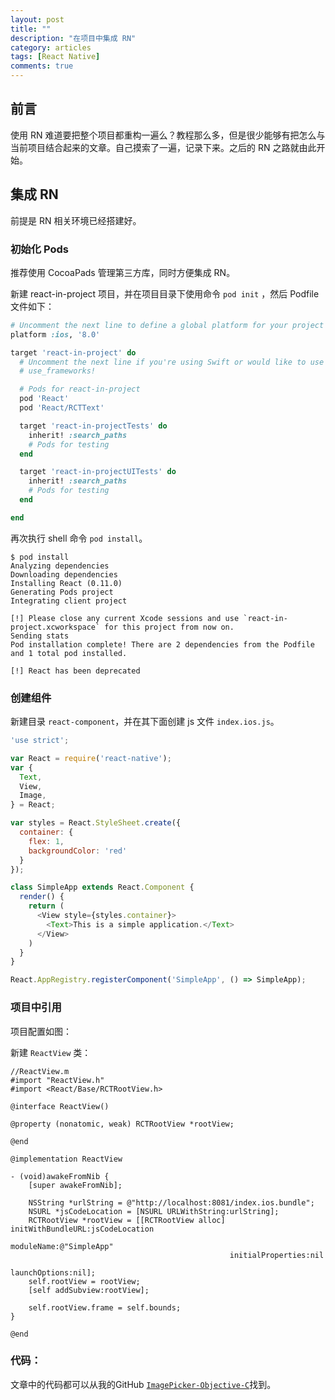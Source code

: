 ```yaml
---
layout: post
title: ""
description: "在项目中集成 RN"
category: articles
tags: [React Native]
comments: true
---
```



## 前言

使用 RN 难道要把整个项目都重构一遍么？教程那么多，但是很少能够有把怎么与当前项目结合起来的文章。自己摸索了一遍，记录下来。之后的 RN 之路就由此开始。

## 集成 RN

前提是 RN 相关环境已经搭建好。

### 初始化 Pods

推荐使用 CocoaPads 管理第三方库，同时方便集成 RN。

新建 react-in-project 项目，并在项目目录下使用命令 `pod init` ，然后 Podfile 文件如下：

```ruby
# Uncomment the next line to define a global platform for your project
platform :ios, '8.0'

target 'react-in-project' do
  # Uncomment the next line if you're using Swift or would like to use dynamic frameworks
  # use_frameworks!

  # Pods for react-in-project
  pod 'React'
  pod 'React/RCTText'

  target 'react-in-projectTests' do
    inherit! :search_paths
    # Pods for testing
  end

  target 'react-in-projectUITests' do
    inherit! :search_paths
    # Pods for testing
  end

end
```

再次执行 shell 命令 `pod install`。

```shell
$ pod install
Analyzing dependencies
Downloading dependencies
Installing React (0.11.0)
Generating Pods project
Integrating client project

[!] Please close any current Xcode sessions and use `react-in-project.xcworkspace` for this project from now on.
Sending stats
Pod installation complete! There are 2 dependencies from the Podfile and 1 total pod installed.

[!] React has been deprecated
```

### 创建组件

新建目录 `react-component`，并在其下面创建 js 文件 `index.ios.js`。

```javascript
'use strict';

var React = require('react-native');
var {
  Text,
  View,
  Image,
} = React;

var styles = React.StyleSheet.create({
  container: {
    flex: 1,
    backgroundColor: 'red'
  }
});

class SimpleApp extends React.Component {
  render() {
    return (
      <View style={styles.container}>
        <Text>This is a simple application.</Text>
      </View>
    )
  }
}

React.AppRegistry.registerComponent('SimpleApp', () => SimpleApp);
```

### 项目中引用

项目配置如图：


新建 `ReactView` 类：

```OC
//ReactView.m
#import "ReactView.h"
#import <React/Base/RCTRootView.h>

@interface ReactView()

@property (nonatomic, weak) RCTRootView *rootView;

@end

@implementation ReactView

- (void)awakeFromNib {
    [super awakeFromNib];
    
    NSString *urlString = @"http://localhost:8081/index.ios.bundle";
    NSURL *jsCodeLocation = [NSURL URLWithString:urlString];
    RCTRootView *rootView = [[RCTRootView alloc] initWithBundleURL:jsCodeLocation
                                                        moduleName:@"SimpleApp"
                                                 initialProperties:nil
                                                     launchOptions:nil];
    self.rootView = rootView;
    [self addSubview:rootView];
    
    self.rootView.frame = self.bounds;
}

@end
```


### 代码：
文章中的代码都可以从我的GitHub [`ImagePicker-Objective-C`](https://github.com/lettleprince/ImagePicker-Objective-C)找到。

